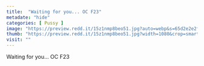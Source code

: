 ```yaml
---
title:  "Waiting for you... OC F23"
metadate: "hide"
categories: [ Pussy ]
image: "https://preview.redd.it/15z1nmp8beo51.jpg?auto=webp&s=65d2e2e2f8895c489d6457e6c7aa5fdaa7d63815"
thumb: "https://preview.redd.it/15z1nmp8beo51.jpg?width=1080&crop=smart&auto=webp&s=2bc21aea221817f48198b8e4fb9a8539e76a6b0e"
visit: ""
---
```

Waiting for you... OC F23

